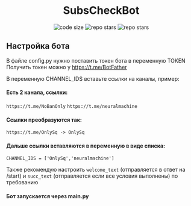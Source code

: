 
<div align="center">
    <h1>SubsCheckBot</h1>
    <img alt="code size" src="https://img.shields.io/github/languages/code-size/xnobanonlyzxc/subs-check-bot?style=for-the-badge">
    <img alt="repo stars" src="https://img.shields.io/github/stars/xnobanonlyzxc/subs-check-bot?style=for-the-badge">
    <img alt="repo stars" src="https://img.shields.io/github/commit-activity/w/xnobanonlyzxc/subs-check-bot?style=for-the-badge">
</div>

## Настройка бота

В файле config.py нужно поставить токен бота в переменную TOKEN
Получить токен можно у https://t.me/BotFather

В переменную CHANNEL_IDS вставьте ссылки на каналы, пример:

#### Есть 2 канала, ссылки:

`https://t.me/NoBanOnly`
`https://t.me/neuralmachine`

#### Ссылки преобразуются так:

`https://t.me/OnlySq -> OnlySq`

#### Дальше ссылки вставляются в переменную в виде списка:

`CHANNEL_IDS = ['OnlySq','neuralmachine']`

Также рекомендую настроить `welcome_text` (отправляется в ответ на /start) и `succ_text` (отправляется если все условия выполнены) по требованию

#### Бот запускается через main.py
